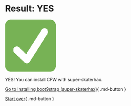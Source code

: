 # Result: YES

![Image](/images/seventeen/success.png)

YES! You can install CFW with super-skaterhax.

[Go to Installing boot9strap (super-skaterhax)](https://3ds.hacks.guide/installing-boot9strap-(super-skaterhax)){ .md-button } 

[Start over](/seventeen){ .md-button }

